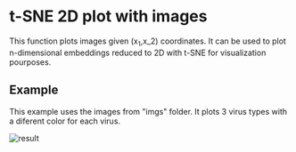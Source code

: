 # t-SNE 2D plot with images
This function plots images given (x<sub>1</sub>,x_2) coordinates. It can be used to plot n-dimensional embeddings reduced to 2D with t-SNE for visualization pourposes.

## Example 

This example uses the images from "imgs" folder. It plots 3 virus types with a diferent color for each virus. 

![result](https://github.com/alfonmedela/plot_tSNE_with_images/blob/master/tsne.png)
